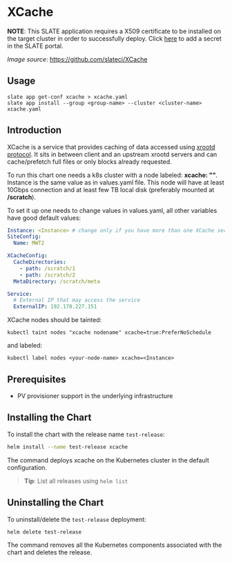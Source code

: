# XCache

**NOTE**: This SLATE application requires a X509 certificate to be installed on the target cluster in order to successfully deploy. Click [here](https://portal.slateci.io/secrets) to add a secret in the SLATE portal.

*Image source*: <https://github.com/slateci/XCache>

## Usage

```console
slate app get-conf xcache > xcache.yaml 
slate app install --group <group-name> --cluster <cluster-name> xcache.yaml 
```

## Introduction

XCache is a service that provides caching of data accessed using [xrootd protocol](http://xrootd.org/). It sits in between client and an upstream xrootd servers and can cache/prefetch full files or only blocks already requested.

To run this chart one needs a k8s cluster with a node labeled: **xcache: "<Instance>"**. Instance is the same value as in values.yaml file. This node will have at least 10Gbps connection and at least few TB local disk (preferably mounted at **/scratch**).

To set it up one needs to change values in values.yaml, all other variables have good default values:

```yaml
Instance: <Instance> # change only if you have more than one XCache server. 
SiteConfig:
  Name: MWT2

XCacheConfig:
  CacheDirectories:
    - path: /scratch/1
    - path: /scratch/2
  MetaDirectory: /scratch/meta

Service:
  # External IP that may access the service
  ExternalIP: 192.170.227.151
```
  
XCache nodes should be tainted:

```
kubectl taint nodes "xcache nodename" xcache=true:PreferNoSchedule
```

and labeled:

```
kubectl label nodes <your-node-name> xcache=<Instance>
```

## Prerequisites

- PV provisioner support in the underlying infrastructure

## Installing the Chart

To install the chart with the release name `test-release`:

```bash
helm install --name test-release xcache
```

The command deploys xcache on the Kubernetes cluster in the default configuration.

> **Tip**: List all releases using `helm list`

## Uninstalling the Chart

To uninstall/delete the `test-release` deployment:

```bash
helm delete test-release
```

The command removes all the Kubernetes components associated with the chart and deletes the release.
